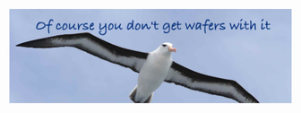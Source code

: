 [![Header](https://github.com/albatrossflavour/albatrossflavour/blob/b8f8b5a5c44bf828abad0e0e91beccd6fde3d9c9/images/albatrossflavour_header.jpg)](https://github.com/albatrossflavour/)


